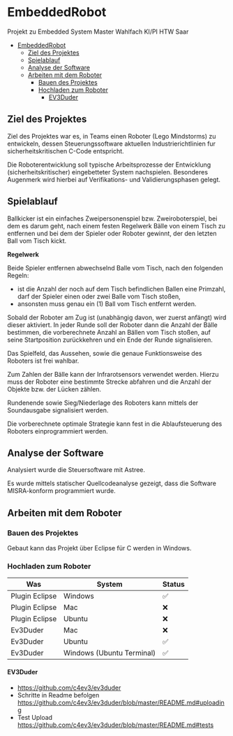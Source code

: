 # EmbeddedRobot
Projekt zu Embedded System Master Wahlfach KI/PI HTW Saar 

- [EmbeddedRobot](#embeddedrobot)
  - [Ziel des Projektes](#ziel-des-projektes)
  - [Spielablauf](#spielablauf)
  - [Analyse der Software](#analyse-der-software)
  - [Arbeiten mit dem Roboter](#arbeiten-mit-dem-roboter)
    - [Bauen des Projektes](#bauen-des-projektes)
    - [Hochladen zum Roboter](#hochladen-zum-roboter)
      - [EV3Duder](#ev3duder)



## Ziel des Projektes

Ziel des Projektes war es, in Teams einen Roboter (Lego Mindstorms) zu entwickeln, dessen Steuerungssoftware aktuellen Industrierichtlinien fur sicherheitskritischen C-Code entspricht.

Die Roboterentwicklung soll typische Arbeitsprozesse der Entwicklung (sicherheitskritischer) eingebetteter System nachspielen. Besonderes Augenmerk wird hierbei auf Verifikations- und Validierungsphasen gelegt.

## Spielablauf

Ballkicker ist ein einfaches Zweipersonenspiel bzw. Zweiroboterspiel, bei dem es darum geht, nach
einem festen Regelwerk Bälle von einem Tisch zu entfernen und bei dem der Spieler oder Roboter
gewinnt, der den letzten Ball vom Tisch kickt.

**Regelwerk** 

Beide Spieler entfernen abwechselnd Balle vom Tisch, nach den folgenden Regeln: 

  * ist die Anzahl der noch auf dem Tisch befindlichen Ballen eine Primzahl, darf der Spieler einen oder zwei Balle vom Tisch stoßen,
  * ansonsten muss genau ein (1) Ball vom Tisch entfernt werden.

Sobald der Roboter am Zug ist (unabhängig davon, wer zuerst anfängt) wird dieser aktiviert. 
In jeder Runde soll der Roboter dann die Anzahl der Bälle bestimmen, die vorberechnete Anzahl an Bällen vom Tisch stoßen, auf seine Startposition zurückkehren und ein Ende der Runde signalisieren.

Das Spielfeld, das Aussehen, sowie die genaue Funktionsweise des Roboters ist frei wahlbar.

Zum Zahlen der Bälle kann der Infrarotsensors verwendet werden. Hierzu muss der Roboter eine bestimmte Strecke abfahren und die Anzahl der Objekte bzw. der Lücken zählen. 

Rundenende sowie Sieg/Niederlage des Roboters kann mittels der Soundausgabe signalisiert werden.

Die vorberechnete optimale Strategie kann fest in die Ablaufsteuerung des Roboters einprogrammiert
werden.

## Analyse der Software

Analysiert wurde die Steuersoftware mit Astree. 

Es wurde mittels statischer Quellcodeanalyse gezeigt, dass die Software MISRA-konform programmiert wurde.

## Arbeiten mit dem Roboter

### Bauen des Projektes

Gebaut kann das Projekt über Eclipse für C werden in Windows.

### Hochladen zum Roboter


| Was            | System                    | Status |
| -------------- | ------------------------- | ------ |
| Plugin Eclipse | Windows                   | ✅     |
| Plugin Eclipse | Mac                       | ❌     |
| Plugin Eclipse | Ubuntu                    | ❌     |
| Ev3Duder       | Mac                       | ❌     |
| Ev3Duder       | Ubuntu                    | ✅     |
| Ev3Duder       | Windows (Ubuntu Terminal) | ✅     |




#### EV3Duder

+ https://github.com/c4ev3/ev3duder
+ Schritte in Readme befolgen https://github.com/c4ev3/ev3duder/blob/master/README.md#uploading
+ Test Upload https://github.com/c4ev3/ev3duder/blob/master/README.md#tests


